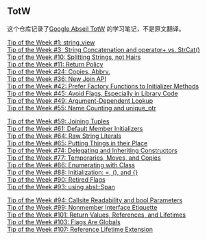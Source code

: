## TotW

这个仓库记录了[Google Abseil TotW][TotW] 的学习笔记，不是原文翻译。

[Tip of the Week #1: string_view][TotW001]    
[Tip of the Week #3: String Concatenation and operator+ vs. StrCat()][TotW003]    
[Tip of the Week #10: Splitting Strings, not Hairs][TotW010]    
[Tip of the Week #11: Return Policy][TotW011]    
[Tip of the Week #24: Copies, Abbrv.][TotW024]    
[Tip of the Week #36: New Join API][TotW036]    
[Tip of the Week #42: Prefer Factory Functions to Initializer Methods][TotW042]    
[Tip of the Week #45: Avoid Flags, Especially in Library Code][TotW045]    
[Tip of the Week #49: Argument-Dependent Lookup][TotW049]    
[Tip of the Week #55: Name Counting and unique_ptr][TotW055]    

[Tip of the Week #59: Joining Tuples][TotW059]    
[Tip of the Week #61: Default Member Initializers][TotW061]    
[Tip of the Week #64: Raw String Literals][TotW064]    
[Tip of the Week #65: Putting Things in their Place][TotW065]    
[Tip of the Week #74: Delegating and Inheriting Constructors][TotW074]    
[Tip of the Week #77: Temporaries, Moves, and Copies][TotW077]    
[Tip of the Week #86: Enumerating with Class][TotW086]    
[Tip of the Week #88: Initialization: =, (), and {}][TotW088]    
[Tip of the Week #90: Retired Flags][TotW090]    
[Tip of the Week #93: using absl::Span][TotW093]    

[Tip of the Week #94: Callsite Readability and bool Parameters][TotW094]    
[Tip of the Week #99: Nonmember Interface Etiquette][TotW099]    
[Tip of the Week #101: Return Values, References, and Lifetimes][TotW101]    
[Tip of the Week #103: Flags Are Globals][TotW103]    
[Tip of the Week #107: Reference Lifetime Extension][TotW107]    


[TotW]: https://abseil.io/tips/	"Abseil"
[TotW001]: tips/TotW001.md
[TotW003]: tips/TotW003.md
[TotW010]: tips/TotW010.md
[TotW011]: tips/TotW011.md
[TotW024]: tips/TotW024.md
[TotW036]: tips/TotW036.md
[TotW042]: tips/TotW042.md
[TotW045]: tips/TotW045.md
[TotW049]: tips/TotW049.md
[TotW055]: tips/TotW055.md
[TotW059]: tips/TotW059.md
[TotW061]: tips/TotW061.md
[TotW064]: tips/TotW064.md
[TotW065]: tips/TotW065.md
[TotW074]: tips/TotW074.md
[TotW077]: tips/TotW077.md
[TotW086]: tips/TotW086.md
[TotW088]: tips/TotW088.md
[TotW090]: tips/TotW090.md
[TotW093]: tips/TotW093.md
[TotW094]: tips/TotW094.md
[TotW099]: tips/TotW099.md
[TotW101]: tips/TotW101.md
[TotW103]: tips/TotW103.md
[TotW107]: tips/TotW107.md


